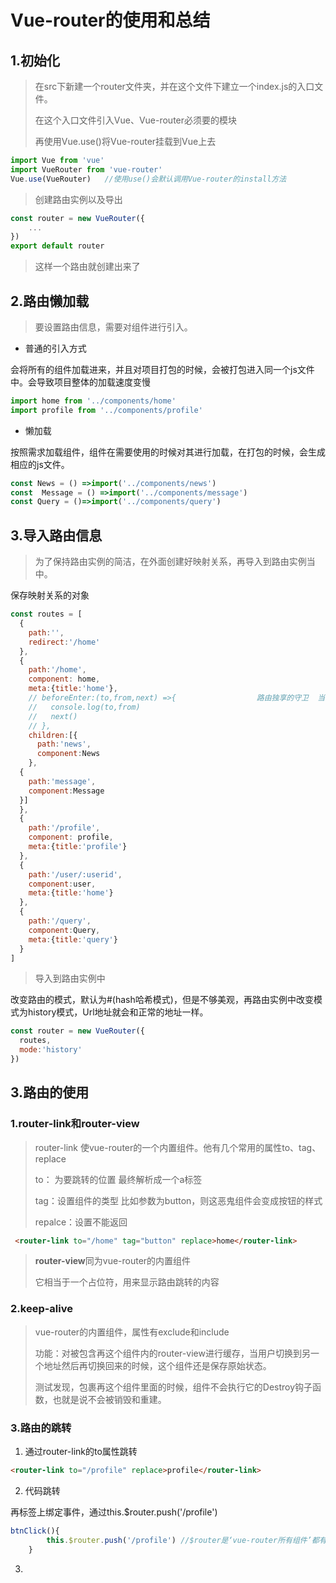 # Vue-router的使用和总结

## 1.初始化

> 在src下新建一个router文件夹，并在这个文件下建立一个index.js的入口文件。
>
> 在这个入口文件引入Vue、Vue-router必须要的模块
>
> 再使用Vue.use()将Vue-router挂载到Vue上去

```js
import Vue from 'vue'                              
import VueRouter from 'vue-router'
Vue.use(VueRouter)   //使用use()会默认调用Vue-router的install方法
```

> 创建路由实例以及导出

```js
const router = new VueRouter({
	...
})
export default router
```

> 这样一个路由就创建出来了

## 2.路由懒加载

> 要设置路由信息，需要对组件进行引入。

+ 普通的引入方式  

会将所有的组件加载进来，并且对项目打包的时候，会被打包进入同一个js文件中。会导致项目整体的加载速度变慢

```js
import home from '../components/home'
import profile from '../components/profile'
```

+ 懒加载

按照需求加载组件，组件在需要使用的时候对其进行加载，在打包的时候，会生成相应的js文件。

```js
const News = () =>import('../components/news')
const  Message = () =>import('../components/message')
const Query = ()=>import('../components/query')
```

## 3.导入路由信息

> 为了保持路由实例的简洁，在外面创建好映射关系，再导入到路由实例当中。

保存映射关系的对象

```js
const routes = [
  {
    path:'',
    redirect:'/home'
  },
  {
    path:'/home',
    component: home,
    meta:{title:'home'},
    // beforeEnter:(to,from,next) =>{                  路由独享的守卫  当然还有组件守卫
    //   console.log(to,from)
    //   next()
    // },
    children:[{
      path:'news',
      component:News
    },
  {
    path:'message',
    component:Message
  }]
  },
  { 
    path:'/profile',
    component: profile,
    meta:{title:'profile'}
  },
  {
    path:'/user/:userid',
    component:user,
    meta:{title:'home'}
  },
  {
    path:'/query',
    component:Query,
    meta:{title:'query'}
  }
]
```

> 导入到路由实例中

改变路由的模式，默认为#(hash哈希模式)，但是不够美观，再路由实例中改变模式为history模式，Url地址就会和正常的地址一样。

```js
const router = new VueRouter({
  routes,
  mode:'history'    
})
```

## 3.路由的使用

### 1.router-link和router-view

> router-link	使vue-router的一个内置组件。他有几个常用的属性to、tag、replace
>
> to： 为要跳转的位置 最终解析成一个a标签
>
> tag：设置组件的类型 比如参数为button，则这恶鬼组件会变成按钮的样式
>
> repalce：设置不能返回

```html
 <router-link to="/home" tag="button" replace>home</router-link>
```

> **router-view**同为vue-router的内置组件
>
> 它相当于一个占位符，用来显示路由跳转的内容

### 2.keep-alive

> vue-router的内置组件，属性有exclude和include
>
> 功能：对被包含再这个组件内的router-view进行缓存，当用户切换到另一个地址然后再切换回来的时候，这个组件还是保存原始状态。
>
> 测试发现，包裹再这个组件里面的时候，组件不会执行它的Destroy钩子函数，也就是说不会被销毁和重建。

### 3.路由的跳转

1. 通过router-link的to属性跳转

```html
<router-link to="/profile" replace>profile</router-link>
```

2. 代码跳转

再标签上绑定事件，通过this.$router.push('/profile')

```js
btnClick(){
        this.$router.push('/profile') //$router是‘vue-router所有组件’都有的一个属性
    }
```

3.